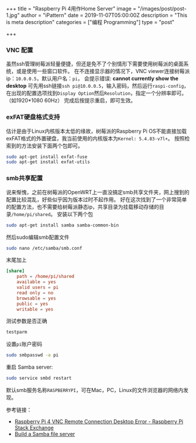 +++
title = "Raspberry Pi 4用作Home Server"
image = "/images/post/post-1.jpg"
author = "iPattern"
date = 2019-11-07T05:00:00Z
description = "This is meta description"
categories = ["编程 Programming"]
type = "post"

+++

### VNC 配置
虽然ssh管理树莓派轻量便捷，但还是免不了个别情形下需要使用树莓派的桌面系统，或是使用一些窗口软件。
在不连接显示器的情况下，VNC viewer连接树莓派ip：`10.0.0.5`，默认用户名：`pi`，
会提示错误: **cannot currently show the desktop**
可先用ssh链接`ssh pi@10.0.0.5`，输入密码，然后运行`raspi-config`，在出现的配置选项找到`Display Option`然后`Resolution`，指定一个分辨率即可。（如1920*1080 60Hz）
完成后按提示重启，即可生效。
### exFAT硬盘格式支持
估计是由于Linux内核版本太低的缘故，树莓派的Raspberry Pi OS不能直接加载exFAT格式的外置硬盘，我当前使用的内核版本为`Kernel: 5.4.83-v7l+`。
按照检索到的方法安装下面两个包即可。
```bash
sudo apt-get install exfat-fuse
sudo apt-get install exfat-utils
```
### smb共享配置
说来惭愧，之前在树莓派的OpenWRT上一直没搞定smb共享文件夹，网上搜到的配置比较混乱，好些似乎因为版本过时不起作用。
好在这次找到了一个非常简单的配置方法，也不需要给树莓派静态ip，共享目录为挂载移动存储的目录`/home/pi/shared`。
安装以下两个包
```bash
sudo apt-get install samba samba-common-bin
```
然后sudo编辑smb配置文件
```bash
sudo nano /etc/samba/smb.conf
```
末尾加上
```conf
[share]
    path = /home/pi/shared
    available = yes
    valid users = pi
    read only = no
    browsable = yes
    public = yes
    writable = yes
```
测试参数是否正确
```bash
testparm
```

设置`pi`账户密码
```bash
sudo smbpasswd -a pi
```
重启 Samba server:
```bash
sudo service smbd restart
```

默认smb服务名称`RASPBERRYPI`，可在Mac，PC，Linux的文件浏览器的网络内发现。

参考链接：
- [Raspberry Pi 4 VNC Remote Connection Desktop Error - Raspberry Pi Stack Exchange](https://raspberrypi.stackexchange.com/questions/101796/raspberry-pi-4-vnc-remote-connection-desktop-error)
- [Build a Samba file server](https://magpi.raspberrypi.org/articles/raspberry-pi-samba-file-server)